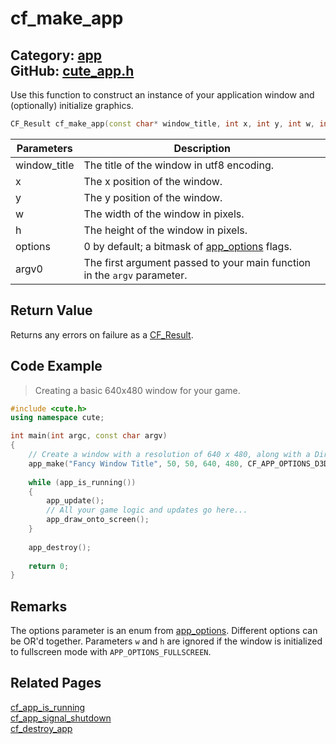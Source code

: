 [](../header.md ':include')

# cf_make_app

Category: [app](/api_reference?id=app)  
GitHub: [cute_app.h](https://github.com/RandyGaul/cute_framework/blob/master/include/cute_app.h)  
---

Use this function to construct an instance of your application window and (optionally) initialize graphics.

```cpp
CF_Result cf_make_app(const char* window_title, int x, int y, int w, int h, int options, const char* argv0);
```

Parameters | Description
--- | ---
window_title | The title of the window in utf8 encoding.
x | The x position of the window.
y | The y position of the window.
w | The width of the window in pixels.
h | The height of the window in pixels.
options | 0 by default; a bitmask of [app_options](/app/app_options.md) flags.
argv0 | The first argument passed to your main function in the `argv` parameter.

## Return Value

Returns any errors on failure as a [CF_Result](/utility/cf_result.md).

## Code Example

> Creating a basic 640x480 window for your game.

```cpp
#include <cute.h>
using namespace cute;

int main(int argc, const char argv)
{
    // Create a window with a resolution of 640 x 480, along with a DirectX 11 context.
    app_make("Fancy Window Title", 50, 50, 640, 480, CF_APP_OPTIONS_D3D11_CONTEXT, argv[0]);
    
    while (app_is_running())
    {
        app_update();
        // All your game logic and updates go here...
        app_draw_onto_screen();
    }
    
    app_destroy();
    
    return 0;
}
```

## Remarks

The options parameter is an enum from [app_options](/app/app_options.md). Different options can be OR'd together.
Parameters `w` and `h` are ignored if the window is initialized to fullscreen mode with `APP_OPTIONS_FULLSCREEN`.

## Related Pages

[cf_app_is_running](/app/cf_app_is_running.md)  
[cf_app_signal_shutdown](/app/cf_app_signal_shutdown.md)  
[cf_destroy_app](/app/cf_destroy_app.md)  
